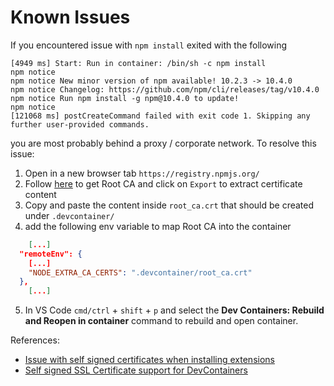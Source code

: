 # Known Issues

If you encountered issue with `npm install` exited with the following

```
[4949 ms] Start: Run in container: /bin/sh -c npm install
npm notice
npm notice New minor version of npm available! 10.2.3 -> 10.4.0
npm notice Changelog: https://github.com/npm/cli/releases/tag/v10.4.0
npm notice Run npm install -g npm@10.4.0 to update!
npm notice
[121068 ms] postCreateCommand failed with exit code 1. Skipping any further user-provided commands.
```

you are most probably behind a proxy / corporate network. To resolve this issue:

1. Open in a new browser tab `https://registry.npmjs.org/`
2. Follow [here](https://www.howtogeek.com/292076/how-do-you-view-ssl-certificate-details-in-google-chrome/) to get Root CA and click on `Export` to extract certificate content
3. Copy and paste the content inside `root_ca.crt` that should be created under `.devcontainer/`
4. add the following env variable to map Root CA into the container

```json
    [...]
  "remoteEnv": {
    [...]
    "NODE_EXTRA_CA_CERTS": ".devcontainer/root_ca.crt"
  },
    [...]
```

5. In VS Code `cmd/ctrl` + `shift` + `p` and select the **Dev Containers: Rebuild and Reopen in container** command to rebuild and open container.

References:

- [Issue with self signed certificates when installing extensions](https://github.com/microsoft/vscode-remote-release/issues/2987)
- [Self signed SSL Certificate support for DevContainers](https://github.com/microsoft/vscode-remote-release/issues/6092)
